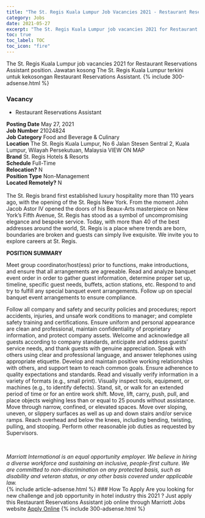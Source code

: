 ```yaml
---
title: "The St. Regis Kuala Lumpur Job Vacancies 2021 - Restaurant Reservations Assistant" 
category: Jobs 
date: 2021-05-27 
excerpt: "The St. Regis Kuala Lumpur job vacancies 2021 for Restaurant Reservations Assistant position. Jawatan kosong The St. Regis Kuala Lumpur terkini untuk kekosongan Restaurant Reservations Assistant." 
toc: true 
toc_label: TOC 
toc_icon: "fire" 
--- 
```


The St. Regis Kuala Lumpur job vacancies 2021 for Restaurant Reservations Assistant position. Jawatan kosong The St. Regis Kuala Lumpur terkini untuk kekosongan Restaurant Reservations Assistant. 
{% include 300-adsense.html %} 
### Vacancy 
- Restaurant Reservations Assistant 
<div><div><b>Posting Date</b> May 27, 2021<br><b>Job Number</b> 21024824<br><b>Job Category</b> Food and Beverage &amp; Culinary<br><b>Location</b> The St. Regis Kuala Lumpur, No 6 Jalan Stesen Sentral 2, Kuala Lumpur, Wilayah Persekutuan, Malaysia VIEW ON MAP<br><b>Brand</b> St. Regis Hotels &amp; Resorts<br><b>Schedule</b> Full-Time<br><b>Relocation?</b> N<br><b>Position Type</b> Non-Management<br><b>Located Remotely?</b> N<br><br>The St. Regis brand first established luxury hospitality more than 110 years ago, with the opening of the St. Regis New York. From the moment John Jacob Astor IV opened the doors of his Beaux-Arts masterpiece on New York&#8217;s Fifth Avenue, St. Regis has stood as a symbol of uncompromising elegance and bespoke service. Today, with more than 40 of the best addresses around the world, St. Regis is a place where trends are born, boundaries are broken and guests can simply live exquisite. We invite you to explore careers at St. Regis.<br></div><div> <p><strong>POSITION SUMMARY</strong></p> <p>Meet group coordinator/host(ess) prior to functions, make introductions, and ensure that all arrangements are agreeable. Read and analyze banquet event order in order to gather guest information, determine proper set up, timeline, specific guest needs, buffets, action stations, etc. Respond to and try to fulfill any special banquet event arrangements. Follow up on special banquet event arrangements to ensure compliance.</p> <p>Follow all company and safety and security policies and procedures; report accidents, injuries, and unsafe work conditions to manager; and complete safety training and certifications. Ensure uniform and personal appearance are clean and professional, maintain confidentiality of proprietary information, and protect company assets. Welcome and acknowledge all guests according to company standards, anticipate and address guests&#8217; service needs, and thank guests with genuine appreciation. Speak with others using clear and professional language, and answer telephones using appropriate etiquette. Develop and maintain positive working relationships with others, and support team to reach common goals. Ensure adherence to quality expectations and standards. Read and visually verify information in a variety of formats (e.g., small print). Visually inspect tools, equipment, or machines (e.g., to identify defects). Stand, sit, or walk for an extended period of time or for an entire work shift. Move, lift, carry, push, pull, and place objects weighing less than or equal to 25 pounds without assistance. Move through narrow, confined, or elevated spaces. Move over sloping, uneven, or slippery surfaces as well as up and down stairs and/or service ramps. Reach overhead and below the knees, including bending, twisting, pulling, and stooping. Perform other reasonable job duties as requested by Supervisors.</p> <p>&#160;</p> </div> <em>Marriott International is an equal opportunity employer.&#160;We believe in hiring a diverse workforce and sustaining an inclusive, people-first culture.&#160;We are committed to non-discrimination on&#160;any&#160;protected&#160;basis, such as disability and veteran status, or any other basis covered under applicable law.</em><br></div> 
{% include article-adsense.html %} 
### How To Apply 
Are you looking for new challenge and job opportunity in hotel industry this 2021 ?
Just apply this Restaurant Reservations Assistant job online through Marriott Jobs website 
<a href="https://jobs.marriott.com/marriott/jobs/21024824?lang=en-us" class="btn btn--info" target="_blank" rel="nofollow noopenner">Apply Online</a> 
{% include 300-adsense.html %} 